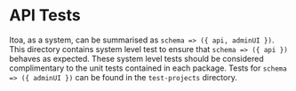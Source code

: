 # API Tests

Itoa, as a system, can be summarised as `schema => ({ api, adminUI })`.
This directory contains system level test to ensure that `schema => ({ api })` behaves as expected.
These system level tests should be considered complimentary to the unit tests contained in each package.
Tests for `schema => ({ adminUI })` can be found in the `test-projects` directory.
